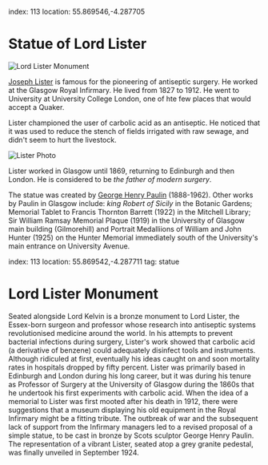 index: 113
location: 55.869546,-4.287705

# Statue of Lord Lister

![Lord Lister Monument](lord-lister-monument.jpg)

[Joseph Lister][1] is famous for the pioneering of antiseptic surgery.  He
worked at the Glasgow Royal Infirmary. He lived from 1827 to 1912.  He
went to University at University College London, one of hte few places
that would accept a Quaker.

Lister championed the user of carbolic acid as an antiseptic. He
noticed that it was used to reduce the stench of fields irrigated with
raw sewage, and didn't seem to hurt the livestock.

![Lister Photo](lister-photo.jpg)

Lister worked in Glasgow until 1869, returning to Edinburgh and then
London.  He is considered to be _the father of modern surgery_.

The statue was created by [George Henry Paulin][2] (1888-1962).  Other
works by Paulin in Glasgow include: _king Robert of Sicily_ in the
Botanic Gardens; Memorial Tablet to Francis Thornton Barrett (1922) in
the Mitchell Library; Sir William Ramsay Memorial Plaque (1919) in the
University of Glasgow main building (Gilmorehill) and Portrait
Medalliions of William and John Hunter (1925) on the Hunter Memorial
immediately south of the University's main entrance on University
Avenue.

[1]: /wiki/Joseph_Lister,_1st_Baron_Lister
[2]: /wiki/George_Henry_Paulin
index: 113
location: 55.869542,-4.287711
tag: statue

# Lord Lister Monument

Seated alongside Lord Kelvin is a bronze monument to Lord Lister, the
Essex-born surgeon and professor whose research into antiseptic
systems revolutionised medicine around the world. In his attempts to
prevent bacterial infections during surgery, Lister's work showed that
carbolic acid (a derivative of benzene) could adequately disinfect
tools and instruments. Although ridiculed at first, eventually his
ideas caught on and soon mortality rates in hospitals dropped by fifty
percent. Lister was primarily based in Edinburgh and London during his
long career, but it was during his tenure as Professor of Surgery at
the University of Glasgow during the 1860s that he undertook his first
experiments with carbolic acid. When the idea of a memorial to Lister
was first mooted after his death in 1912, there were suggestions that
a museum displaying his old equipment in the Royal Infirmary might be
a fitting tribute. The outbreak of war and the subsequent lack of
support from the Infirmary managers led to a revised proposal of a
simple statue, to be cast in bronze by Scots sculptor George Henry
Paulin. The representation of a vibrant Lister, seated atop a grey
granite pedestal, was finally unveiled in September 1924.
